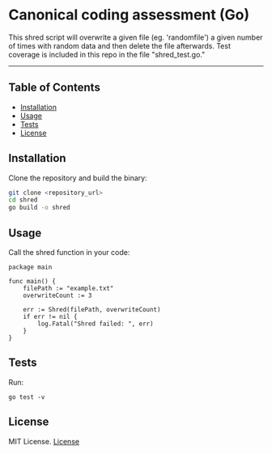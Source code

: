 # Canonical coding assessment (Go)

This shred script will overwrite a given file (eg. 'randomfile') a given number of times with 
random data and then delete the file afterwards. Test coverage is included in this repo in the 
file "shred_test.go."

---

## Table of Contents

- [Installation](#installation)  
- [Usage](#usage)  
- [Tests](#tests)  
- [License](#license)  


## Installation

Clone the repository and build the binary:

```bash
git clone <repository_url>
cd shred
go build -o shred

```

## Usage 
Call the shred function in your code:  
```
package main

func main() {
    filePath := "example.txt"
    overwriteCount := 3

    err := Shred(filePath, overwriteCount)
    if err != nil {
        log.Fatal("Shred failed: ", err)
    }
}

```

## Tests 
Run: 
```
go test -v 
```

## License 
MIT License. [License](https://github.com/Lars-Codes/Canonical-Assessment-/blob/master/LICENSE)
